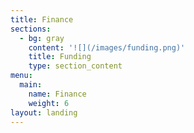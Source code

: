 ```yaml
---
title: Finance
sections:
  - bg: gray
    content: '![](/images/funding.png)'
    title: Funding
    type: section_content
menu:
  main:
    name: Finance
    weight: 6
layout: landing
---
```



